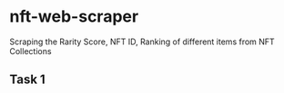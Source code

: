 # nft-web-scraper
Scraping the Rarity Score, NFT ID, Ranking of different items from NFT Collections


## Task 1
